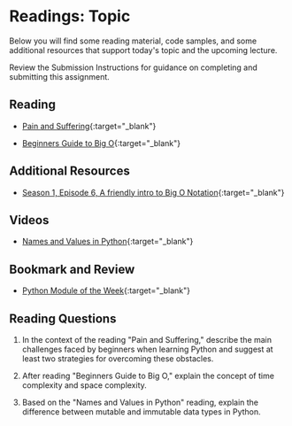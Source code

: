 # Readings: Topic

Below you will find some reading material, code samples, and some additional resources that support today's topic and the upcoming lecture.

Review the Submission Instructions for guidance on completing and submitting this assignment.

## Reading

- [Pain and Suffering](./notes/pain_suffering){:target="_blank"}

<!-- Mix it up! Create the questions with pointed answers, fill in the blank, or opinion/open ended -->

- [Beginners Guide to Big O](https://rob-bell.net/2009/06/a-beginners-guide-to-big-o-notation/){:target="_blank"}

<!-- Mix it up! Create the questions with pointed answers, fill in the blank, or opinion/open ended -->

## Additional Resources

- [Season 1, Episode 6, A friendly intro to Big O Notation](https://www.codenewbie.org/basecs/8){:target="_blank"}

<!-- Mix it up! Create the questions with pointed answers, fill in the blank, or opinion/open ended -->

## Videos

- [Names and Values in Python](https://www.youtube.com/watch?v=_AEJHKGk9ns){:target="_blank"}

<!-- Mix it up! Create the questions with pointed answers, fill in the blank, or opinion/open ended -->

## Bookmark and Review

- [Python Module of the Week](https://pymotw.com/3/index.html){:target="_blank"}

## Reading Questions
<!-- Written with help from ChatGPT -->

1. In the context of the reading "Pain and Suffering," describe the main challenges faced by beginners when learning Python and suggest at least two strategies for overcoming these obstacles.

1. After reading "Beginners Guide to Big O," explain the concept of time complexity and space complexity.

1. Based on the "Names and Values in Python" reading, explain the difference between mutable and immutable data types in Python.
